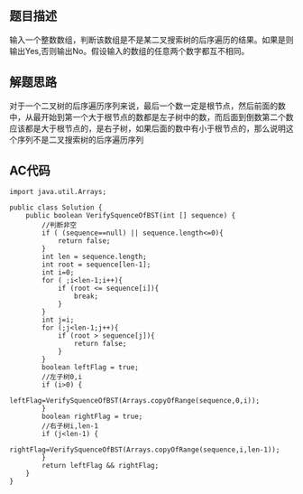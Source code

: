 ## 题目描述

输入一个整数数组，判断该数组是不是某二叉搜索树的后序遍历的结果。如果是则输出Yes,否则输出No。假设输入的数组的任意两个数字都互不相同。

## 解题思路

对于一个二叉树的后序遍历序列来说，最后一个数一定是根节点，然后前面的数中，从最开始到第一个大于根节点的数都是左子树中的数，而后面到倒数第二个数应该都是大于根节点的，是右子树，如果后面的数中有小于根节点的，那么说明这个序列不是二叉搜索树的后序遍历序列


## AC代码
```
import java.util.Arrays;  

public class Solution {
    public boolean VerifySquenceOfBST(int [] sequence) {
        //判断非空
        if ( (sequence==null) || sequence.length<=0){
            return false;
        }
        int len = sequence.length;
        int root = sequence[len-1];
        int i=0;
        for ( ;i<len-1;i++){
            if (root <= sequence[i]){
                break;
            }
        }
        int j=i;
        for (;j<len-1;j++){
            if (root > sequence[j]){
                return false;
            }
        }
        boolean leftFlag = true;
        //左子树0,i
        if (i>0) {
            leftFlag=VerifySquenceOfBST(Arrays.copyOfRange(sequence,0,i));
        }
        boolean rightFlag = true;
        //右子树i,len-1
        if (j<len-1) {
            rightFlag=VerifySquenceOfBST(Arrays.copyOfRange(sequence,i,len-1));
        }
        return leftFlag && rightFlag;
    }
}
```
